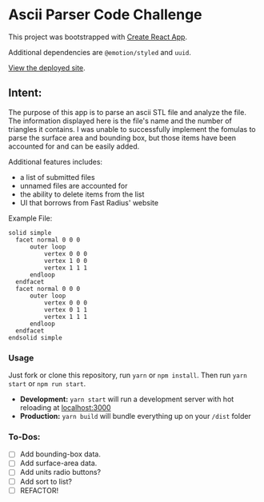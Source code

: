 # Ascii Parser Code Challenge

This project was bootstrapped with [Create React App](https://github.com/facebook/create-react-app).

Additional dependencies are `@emotion/styled` and `uuid`.

[View the deployed site](https://gifted-mirzakhani-d03557.netlify.com/).

## Intent:

The purpose of this app is to parse an ascii STL file and analyze the file. The information displayed here is the file's name and the number of triangles it contains. I was unable to successfully implement the fomulas to parse the surface area and bounding box, but those items have been accounted for and can be easily added.

Additional features includes:

-   a list of submitted files
-   unnamed files are accounted for
-   the ability to delete items from the list
-   UI that borrows from Fast Radius' website

Example File:

```
solid simple
  facet normal 0 0 0
      outer loop
          vertex 0 0 0
          vertex 1 0 0
          vertex 1 1 1
      endloop
  endfacet
  facet normal 0 0 0
      outer loop
          vertex 0 0 0
          vertex 0 1 1
          vertex 1 1 1
      endloop
  endfacet
endsolid simple
```

### Usage

Just fork or clone this repository, run `yarn` or `npm install`.
Then run `yarn start` or `npm run start`.

-   **Development:**
    `yarn start` will run a development server with hot reloading at <localhost:3000>
-   **Production:**
    `yarn build` will bundle everything up on your `/dist` folder

### To-Dos:

-   [ ] Add bounding-box data.
-   [ ] Add surface-area data.
-   [ ] Add units radio buttons?
-   [ ] Add sort to list?
-   [ ] REFACTOR!
